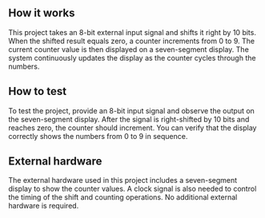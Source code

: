 <!---

This file is used to generate your project datasheet. Please fill in the information below and delete any unused
sections.

You can also include images in this folder and reference them in the markdown. Each image must be less than
512 kb in size, and the combined size of all images must be less than 1 MB.
-->

## How it works

This project takes an 8-bit external input signal and shifts it right by 10 bits. When the shifted result equals zero, a counter increments from 0 to 9. The current counter value is then displayed on a seven-segment display. The system continuously updates the display as the counter cycles through the numbers.


## How to test

To test the project, provide an 8-bit input signal and observe the output on the seven-segment display. After the signal is right-shifted by 10 bits and reaches zero, the counter should increment. You can verify that the display correctly shows the numbers from 0 to 9 in sequence.


## External hardware

The external hardware used in this project includes a seven-segment display to show the counter values. A clock signal is also needed to control the timing of the shift and counting operations. No additional external hardware is required.

